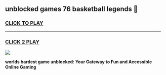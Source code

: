 
## unblocked games 76 basketball legends 👋
<h3>
<a href="https://premium.freeplayer.one?title=unblocked_games_76_basketball_legends&ref=13F">CLICK TO PLAY</a></h3>
<hr>

<h3>
<a href="https://premium.freeplayer.one?title=unblocked_games_76_basketball_legends&ref=13F">CLICK 2 PLAY</a>
  
</h3>

<a href="https://premium.freeplayer.one?title=unblocked_games_76_basketball_legends&ref=12F/"><img src="https://clearcache.store/games.png"></a>


**worlds hardest game unblocked: Your Gateway to Fun and Accessible Online Gaming**
